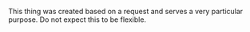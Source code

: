 This thing was created based on a request and serves a very particular purpose. Do not expect this to be flexible.
